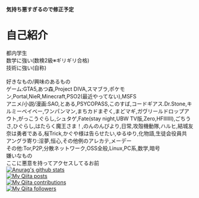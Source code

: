 **気持ち悪すぎるので修正予定**
  
  
  
  
# 自己紹介
都内学生<br>
数学に強い(数検2級※ギリギリ合格)<br>
技術に強い(自称)<br>
<br>
好きなもの/興味のあるもの<br>
ゲーム:GTA5,あつ森,Project DIVA,スマブラ,ポケモン,Portal,NieR,Minecraft,PSO2(最近やってない),MSFS<br>
アニメ/小説/漫画:SAO,とある,PSYCOPASS,このすば,コードギアス.Dr.Stone,キルミーベイベー,ワンパンマン,まちカドまぞく,まどマギ,ガヴリールドロップアウト,がっこうぐらし,シュタゲ,Fate(stay night,UBW TV版,Zero,HFⅠⅡⅢ),ごちうさ,ひぐらし,はたらく魔王さま！,のんのんびより,日常,攻殻機動隊,ハルヒ,結城友奈は勇者である,桜Trick,かぐや様は告らせたい,ゆるゆり,化物語,生徒会役員共<br>
アングラ寄り:淫夢,恒心,その他例のアレカテ,メーデー<br>
その他:Tor,P2P,分散ネットワーク,OSS全般,Linux,PC系,数学,暗号<br>
嫌いなもの<br>
ここに悪意を持ってアクセスしてるお前<br>
[![Anurag's github stats](https://github-readme-stats.vercel.app/api?username=yuuki76)](https://github.com/anuraghazra/github-readme-stats)<br>
[![My Qiita posts](https://qiita-badge.apiapi.app/s/yuuki76/posts.svg)](http://qiita.com/yuuki76)<br>
[![My Qiita contributions](https://qiita-badge.apiapi.app/s/yuuki76/contributions.svg)](http://qiita.com/yuuki76)<br>
[![My Qiita followers](https://qiita-badge.apiapi.app/s/yuuki76/followers.svg)](http://qiita.com/yuuki76)<br>
